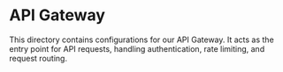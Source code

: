 # API Gateway
This directory contains configurations for our API Gateway.
It acts as the entry point for API requests, handling authentication, rate limiting, and request routing.
